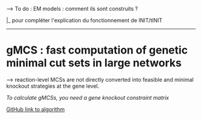 --> To do : EM models : comment ils sont construits ? 

|_ pour compléter l'explication du fonctionnement de INIT/tINIT

---

# gMCS : fast computation of genetic minimal cut sets in large networks

--> reaction-level MCSs are not directly converted into feasible and minimal knockout strategies at the gene level.

*To calculate gMCSs, you need a gene knockout constraint matrix*

[GitHub link to algorithm](https://github.com/opencobra/cobratoolbox/blob/d57a6d3a66427883d6b3a052b710efe87cbf8d50/src/analysis/gMCS/calculateGeneMCS.m)


